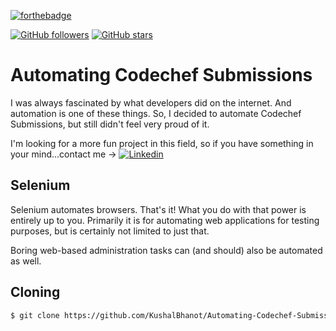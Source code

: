 [![forthebadge](https://forthebadge.com/images/badges/its-not-a-lie-if-you-believe-it.svg)](https://github.com/KushalBhanot)

[![GitHub followers](https://img.shields.io/github/followers/KushalBhanot?label=Follow&style=social)](https://github.com/KushalBhanot?tab=followers) [![GitHub stars](https://img.shields.io/github/stars/KushalBhanot/Automating-Codechef-Subsmissions.svg?style=social&label=Star&maxAge=2592000)](https://github.com/KushalBhanot/Automating-Codechef-Submissions)

# Automating Codechef Submissions
I was always fascinated by what developers did on the internet.
And automation is one of these things.
So, I decided to automate Codechef Submissions, but still didn't feel very proud of it.

I'm looking for a more fun project in this field, so if you have something in your mind...contact me ->
[![Linkedin](https://img.shields.io/badge/Linkedin-Kushal%20Bhanot-blue?style=for-the-badge&logo=linkedin)](https://www.linkedin.com/in/kushal-bhanot-5495aa88/)

## Selenium
Selenium automates browsers. That's it!
What you do with that power is entirely up to you.
Primarily it is for automating web applications for testing purposes, but is certainly not limited to just that.

Boring web-based administration tasks can (and should) also be automated as well.

## Cloning
```bash
$ git clone https://github.com/KushalBhanot/Automating-Codechef-Submissions.git
```
